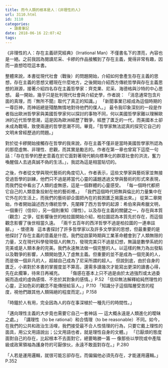 ```yaml
---
title: 而今人類的根本是人：《非理性的人》
url: 3110.html
id: 3110
categories:
  - 讀書筆記
date: 2018-06-16 22:07:42
tags:
---
```


《非理性的人：存在主義研究經典》（Irrational Man）不僅書名下的漂亮，內容也是一絕。之前我因為閱讀尼采、卡繆的作品接觸到了存在主義，覺得非常有趣，因而一直想唸唸這本書。

整體來說，本書從現代社會（戰後）的問題開始，介紹如何會產生存在主義的思想，存在主義的思想又體現在什麼地方，之後開始介紹西方傳統哲學與存在主義思想的淵源，接著介紹四名存在主義哲學家：齊克果、尼采、海德格與沙特的中心思想。 最一開始，幾乎只是批判現代社會與介紹史學，作者說： 「消息通常包含片面的真理，而『無所不聞』取代了真正的知識。」 「新聞事業已經成為這個時期的一尊巨神，而神祇總是殘酷無情地對待他們的僕人。」 最令我印象深刻的一段是作者指出歐洲哲學家與美國哲學家何以探討的事物不同，何以美國哲學家難以理解歐洲的近代哲學思潮，這是因為歐洲經歷了戰爭，經歷了匱乏的一代，而美國本土卻未成為戰場，致使兩邊的哲學思潮不同。畢竟，「哲學家無法認真的探究它自己的文明未曾經歷過的問題。」

對於從卡繆開始接觸存在哲學的我來說，存在主義不僅非是當時美國哲學家所認為的那麼虛無、非理性、悲觀，而其實是勵志的。作者在第一章也曾寫下這麼一句話：「存在哲學的歷史意義在於它面對著現代朝向標準化的群眾社會的洪流，奮力喚醒個人去過真誠不偽的生活。」，我認為這是相當貼切的。

之後，作者從文學與現代藝術的角度切入，作者表示，這些文學家與藝術家並無接受過哲學的訓練，他們只不過是將當代心靈的議題透過文學與藝術的形式來表現，而我們從中看出了人類的虛無感，這是一個群體的心靈感受。 「每一個時代都把它自己的人類意象投射在他的藝術裡。」 「我們這個時代把無與倫比的力量集中在它外在的生活上，而我們的藝術卻企圖把內在的貧困匱乏揭露出來。」 從第二章開始，作者開始論述西方傳統哲學，先闡釋了西方哲學的起源：希伯來與希臘文明，一個重行（信仰），另一個則重知（理性）。以及存在主義的關鍵之一，存在與本質（觀念）之爭，從影響後世的柏拉圖開始介紹，柏拉圖認為本質先於存在，而這個觀念影響了後世相當久遠。 「兩千五百年的西洋哲學不過是柏拉圖的一連串註腳。」 \- 懷德海   這本書探討了許多哲學家以及許多文學家的思想，但最重要的是他探討了存在主義的意義是什麼。我們從啟蒙時期與工業革命體會到了人類無限的力量，又在現代科學發現個人的無力，發現完美只不過是幻想，無論是數學系統的完美或是人類本身的完美。我們永遠無法做一個完整的人。以這樣的無力為出發點以及戰爭的影響，人類開始墮入了虛無主義。但重要的並不是成為一個完美的人，而是做一個非凡的人，超越自己成為了尼采所謂的超人。 但說到底，由於自身的匱乏，小弟對於本書的掌握度並不算高，還需多讀幾次才能寫出更深的讀書心得，先在此擱筆，待來日再補充。     「傷感在基本上只不過是由於太過強烈或太過委婉而造成的虛偽感情、不忠於其對象的感情。」P.52 「信仰無法解釋給純然理性的心靈，正如色彩的觀念不能傳授給盲人。」P.110 「知識分子這個階層受苦的程度，視他們跟其他人類隔絕的程度而定。」P.158

「時鐘於人有用，完全因為人的存在事深植於一種先行的時間性。」

「邁向理性主義的大步竟也需要它自己一套神話 — 這大概永遠是人類進化的曖昧之處。」 「講理性（to be rational）和合情理（to be reasonable）不同。如今，在我們的公共和政治生活哩，我們接受最不合人性情理的行為，只要它戴上理性的面具，用公文用語說出；公文用語也者，就是理性自身的文體。」 「已厭煩的態度面對自己的存在，比起根本不去面對它，總要略勝一籌 — 像那些以學院或中產階級或政黨領袖為護身符的可厭傢伙，永遠不敢面對存在。」P.280

「人若是運用邏輯，就很可能忘卻存在。而偏偏他必須先存在，才能運用邏輯。」P.352